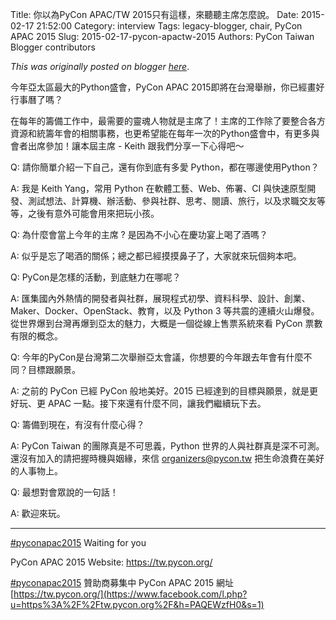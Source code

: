 Title: 你以為PyCon APAC/TW 2015只有這樣，來聽聽主席怎麼說。
Date: 2015-02-17 21:52:00
Category: interview
Tags: legacy-blogger, chair, PyCon APAC 2015
Slug: 2015-02-17-pycon-apactw-2015
Authors: PyCon Taiwan Blogger contributors

*This was originally posted on blogger [here](https://pycontw.blogspot.com/2015/02/pycon-apactw-2015.html)*.

<!--more-->

今年亞太區最大的Python盛會，PyCon APAC 2015即將在台灣舉辦，你已經畫好行事曆了嗎？

在每年的籌備工作中，最需要的靈魂人物就是主席了！主席的工作除了要整合各方資源和統籌年會的相關事務，也更希望能在每年一次的Python盛會中，有更多與會者出席參加！讓本屆主席 - Keith 跟我們分享一下心得吧～

Q: 請你簡單介紹一下自己，還有你到底有多愛 Python，都在哪邊使用Python？

A: 我是 Keith Yang，常用 Python 在軟體工藝、Web、佈署、CI 與快速原型開發、測試想法、計算機、辦活動、參與社群、思考、閱讀、旅行，以及求職交友等等，之後有意外可能會用來把玩小孩。

Q: 為什麼會當上今年的主席 ? 是因為不小心在慶功宴上喝了酒嗎？

A: 似乎是忘了喝酒的關係；總之都已經摸摸鼻子了，大家就來玩個夠本吧。

Q: PyCon是怎樣的活動，到底魅力在哪呢？

A: 匯集國內外熱情的開發者與社群，展現程式初學、資料科學、設計、創業、Maker、Docker、OpenStack、教育，以及 Python 3 等共震的連續火山爆發。從世界爆到台灣再爆到亞太的魅力，大概是一個從線上售票系統來看 PyCon 票數有限的概念。

Q: 今年的PyCon是台灣第二次舉辦亞太會議，你想要的今年跟去年會有什麼不同？目標跟願景。

A: 之前的 PyCon 已經 PyCon 般地美好。2015 已經達到的目標與願景，就是更好玩、更 APAC 一點。接下來還有什麼不同，讓我們繼續玩下去。

Q: 籌備到現在，有沒有什麼心得？

A: PyCon Taiwan 的團隊真是不可思義，Python 世界的人與社群真是深不可測。還沒有加入的請把握時機與姻緣，來信 [organizers@pycon.tw](mailto:organizers@pycon.tw) 把生命浪費在美好的人事物上。

Q: 最想對會眾說的一句話！

A: 歡迎來玩。

-----------

[#pyconapac2015](https://www.facebook.com/hashtag/pyconapac2015) Waiting for you

PyCon APAC 2015 Website: <https://tw.pycon.org/>

[#pyconapac2015](https://www.facebook.com/hashtag/pyconapac2015) 贊助商募集中
PyCon APAC 2015 網址
[https://tw.pycon.org/](https://www.facebook.com/l.php?u=https%3A%2F%2Ftw.pycon.org%2F&h=PAQEWzfH0&s=1)
